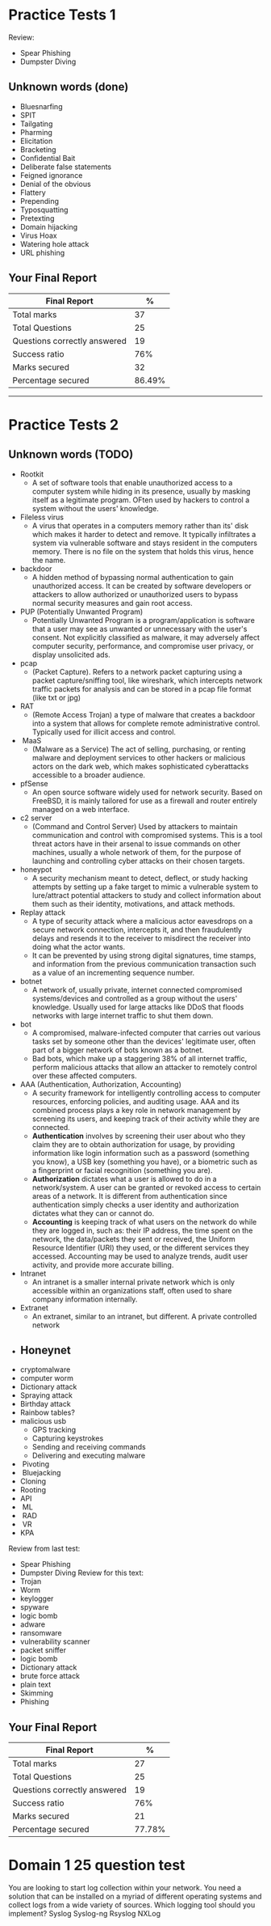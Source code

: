

# Practice Tests 1
Review:
- Spear Phishing
- Dumpster Diving

## Unknown words (done)
- Bluesnarfing
- SPIT
- Tailgating
- Pharming
- Elicitation
- Bracketing
- Confidential Bait
- Deliberate false statements
- Feigned ignorance
- Denial of the obvious
- Flattery
- Prepending
- Typosquatting
- Pretexting
- Domain hijacking
- Virus Hoax
- Watering hole attack
- URL phishing

## Your Final Report

| Final Report                 | %      | 
| ---------------------------- | ------ |
| Total marks                  | 37     |
| Total Questions              | 25     |
| Questions correctly answered | 19     |
| Success ratio                | 76%    |
| Marks secured                | 32     |
| Percentage secured           | 86.49% |


---

# Practice Tests 2

## Unknown words (TODO)

- Rootkit
	- A set of software tools that enable unauthorized access to a computer system while hiding in its presence, usually by masking itself as a legitimate program. OFten used by hackers to control a system without the users' knowledge.
- Fileless virus
	- A virus that operates in a computers memory rather than its' disk which makes it harder to detect and remove. It typically infiltrates a system via vulnerable software and stays resident in the computers memory. There is no file on the system that holds this virus, hence the name.
- backdoor
	- A hidden method of bypassing normal authentication to gain unauthorized access. It can be created by software developers or attackers to allow authorized or unauthorized users to bypass normal security measures and gain root access.
- PUP (Potentially Unwanted Program)
	- Potentially Unwanted Program is a program/application is software that a user may see as unwanted or unnecessary with the user's consent. Not explicitly classified as malware, it may adversely affect computer security, performance, and compromise user privacy, or display unsolicited ads.
- pcap
	- (Packet Capture). Refers to a network packet capturing using a packet capture/sniffing tool, like wireshark, which intercepts network traffic packets for analysis and can be stored in a pcap file format (like txt or jpg) 
- RAT
	- (Remote Access Trojan) a type of malware that creates a backdoor into a system that allows for complete remote administrative control. Typically used for illicit access and control. 
-  MaaS
	- (Malware as a Service) The act of selling, purchasing, or renting malware and deployment services to other hackers or malicious actors on the dark web, which makes sophisticated cyberattacks accessible to a broader audience.
- pfSense
	- An open source software widely used for network security. Based on FreeBSD, it is mainly tailored for use as a firewall and router entirely managed on a web interface.
- c2 server
	- (Command and Control Server) Used by attackers to maintain communication and control with compromised systems. This is a tool threat actors have in their arsenal to issue commands on other machines, usually a whole network of them, for the purpose of launching and controlling cyber attacks on their chosen targets.
- honeypot
	- A security mechanism meant to detect, deflect, or study hacking attempts by setting up a fake target to mimic a vulnerable system to lure/attract potential attackers to study and collect information about them such as their identity, motivations, and attack methods.
- Replay attack
	- A type of security attack where a malicious actor eavesdrops on a secure network connection, intercepts it, and then fraudulently delays and resends it to the receiver to misdirect the receiver into doing what the actor wants. 
	- It can be prevented by using strong digital signatures, time stamps, and information from the previous communication transaction such as a value of an incrementing sequence number. 
- botnet
	- A network of, usually private, internet connected compromised systems/devices and controlled as a group without the users' knowledge. Usually used for large attacks like DDoS that floods networks with large internet traffic to shut them down.
- bot
	- A compromised, malware-infected computer that carries out various tasks set by someone other than the devices' legitimate user, often part of a bigger network of bots known as a botnet. 
	- Bad bots, which make up a staggering 38% of all internet traffic, perform malicious attacks that allow an attacker to remotely control over these affected computers. 
- AAA (Authentication, Authorization, Accounting)
	- A security framework for intelligently controlling access to computer resources, enforcing policies, and auditing usage. AAA and its combined process plays a key role in network management by screening its users, and keeping track of their activity while they are connected. 
	- **Authentication** involves by screening their user about who they claim they are to obtain authorization for usage, by providing information like login information such as a password (something you know), a USB key (something you have), or a biometric such as a fingerprint or facial recognition (something you are).
	- **Authorization** dictates what a user is allowed to do in a network/system. A user can be granted or revoked access to certain areas of a network. It is different from authentication since authentication simply checks a user identity and authorization dictates what they can or cannot do.
	- **Accounting** is keeping track of what users on the network do while they are logged in, such as: their IP address, the time spent on the network, the data/packets they sent or received, the Uniform Resource Identifier (URI) they used, or the different services they accessed. Accounting may be used to analyze trends, audit user activity, and provide more accurate billing.
- Intranet
	- An intranet is a smaller internal private network which is only accessible within an organizations staff, often used to share company information internally. 
- Extranet
	- An extranet, similar to an intranet, but different. A private controlled network 
- Honeynet
	- 
- cryptomalware
- computer worm
- Dictionary attack
- Spraying attack
- Birthday attack
- Rainbow tables?
- malicious usb
	- GPS tracking
	- Capturing keystrokes
	- Sending and receiving commands 
	- Delivering and executing malware
-  Pivoting
-  Bluejacking
- Cloning
- Rooting
- API
-  ML
-  RAD
-  VR
- KPA

Review from last test:
- Spear Phishing
- Dumpster Diving
Review for this text:
- Trojan
- Worm
- keylogger
- spyware
- logic bomb
- adware
- ransomware
- vulnerability scanner
- packet sniffer
- logic bomb
- Dictionary attack
- brute force attack
- plain text
- Skimming
- Phishing

## Your Final Report

| Final Report                 | %      |
| ---------------------------- | ------ |
| Total marks                  | 27     |
| Total Questions              | 25     |
| Questions correctly answered | 19     |
| Success ratio                | 76%    |
| Marks secured                | 21     |
| Percentage secured           | 77.78% |


# Domain 1 25 question test


You are looking to start log collection within your network. You need a solution that can be installed on a myriad of different operating systems and collect logs from a wide variety of sources. Which logging tool should you implement?
Syslog
Syslog-ng
Rsyslog
NXLog
